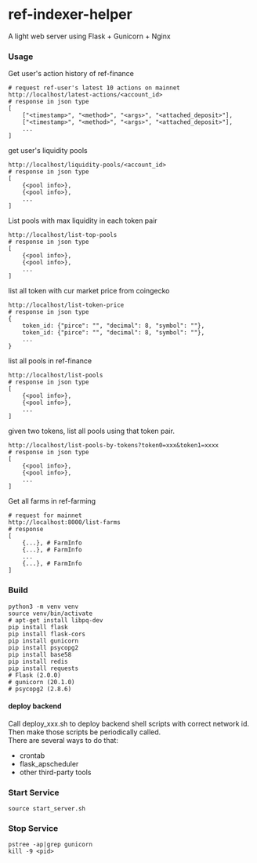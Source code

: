 # ref-indexer-helper

A light web server using Flask + Gunicorn + Nginx

### Usage
Get user's action history of ref-finance
```shell
# request ref-user's latest 10 actions on mainnet
http://localhost/latest-actions/<account_id>
# response in json type
[
    ["<timestamp>", "<method>", "<args>", "<attached_deposit>"],
    ["<timestamp>", "<method>", "<args>", "<attached_deposit>"],
    ...
]
```

get user's liquidity pools
```shell
http://localhost/liquidity-pools/<account_id>
# response in json type
[
    {<pool info>},
    {<pool info>},
    ...
]
```

List pools with max liquidity in each token pair 
```shell
http://localhost/list-top-pools
# response in json type
[
    {<pool info>},
    {<pool info>},
    ...
]
```

list all token with cur market price from coingecko
```shell
http://localhost/list-token-price
# response in json type
{
    token_id: {"pirce": "", "decimal": 8, "symbol": ""},
    token_id: {"pirce": "", "decimal": 8, "symbol": ""},
    ...
}
```

list all pools in ref-finance
```shell
http://localhost/list-pools
# response in json type
[
    {<pool info>},
    {<pool info>},
    ...
]
```

given two tokens, list all pools using that token pair.
```shell
http://localhost/list-pools-by-tokens?token0=xxx&token1=xxxx
# response in json type
[
    {<pool info>},
    {<pool info>},
    ...
]
```

Get all farms in ref-farming
```shell
# request for mainnet
http://localhost:8000/list-farms
# response
[
    {...}, # FarmInfo
    {...}, # FarmInfo
    ...
    {...}, # FarmInfo
]
```

### Build
```
python3 -m venv venv
source venv/bin/activate
# apt-get install libpq-dev
pip install flask
pip install flask-cors
pip install gunicorn
pip install psycopg2
pip install base58
pip install redis
pip install requests
# Flask (2.0.0)
# gunicorn (20.1.0)
# psycopg2 (2.8.6)
```
#### deploy backend
Call deploy_xxx.sh to deploy backend shell scripts with correct network id.
Then make those scripts be periodically called.  
There are several ways to do that:
* crontab
* flask_apscheduler
* other third-party tools

### Start Service
```
source start_server.sh
```

### Stop Service

```
pstree -ap|grep gunicorn
kill -9 <pid>
```
